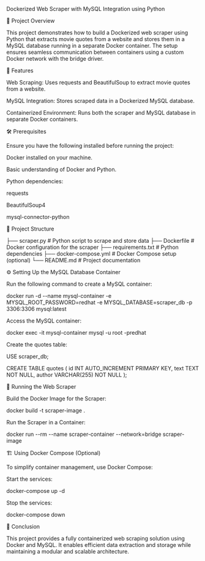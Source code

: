 Dockerized Web Scraper with MySQL Integration using Python

📌 Project Overview

This project demonstrates how to build a Dockerized web scraper using Python that extracts movie quotes from a website and stores them in a MySQL database running in a separate Docker container. The setup ensures seamless communication between containers using a custom Docker network with the bridge driver.

🚀 Features

Web Scraping: Uses requests and BeautifulSoup to extract movie quotes from a website.

MySQL Integration: Stores scraped data in a Dockerized MySQL database.

Containerized Environment: Runs both the scraper and MySQL database in separate Docker containers.

🛠️ Prerequisites

Ensure you have the following installed before running the project:

Docker installed on your machine.

Basic understanding of Docker and Python.

Python dependencies:

requests

BeautifulSoup4

mysql-connector-python

📂 Project Structure

├── scraper.py        # Python script to scrape and store data
├── Dockerfile        # Docker configuration for the scraper
├── requirements.txt  # Python dependencies
├── docker-compose.yml # Docker Compose setup (optional)
└── README.md         # Project documentation

⚙️ Setting Up the MySQL Database Container

Run the following command to create a MySQL container:

docker run -d --name mysql-container -e MYSQL_ROOT_PASSWORD=redhat -e MYSQL_DATABASE=scraper_db -p 3306:3306 mysql:latest

Access the MySQL container:

docker exec -it mysql-container mysql -u root -predhat

Create the quotes table:

USE scraper_db;

CREATE TABLE quotes (
    id INT AUTO_INCREMENT PRIMARY KEY,
    text TEXT NOT NULL,
    author VARCHAR(255) NOT NULL
);

🔧 Running the Web Scraper

Build the Docker Image for the Scraper:

docker build -t scraper-image .

Run the Scraper in a Container:

docker run --rm --name scraper-container --network=bridge scraper-image

🏗️ Using Docker Compose (Optional)

To simplify container management, use Docker Compose:

Start the services:

docker-compose up -d

Stop the services:

docker-compose down

🎯 Conclusion

This project provides a fully containerized web scraping solution using Docker and MySQL. It enables efficient data extraction and storage while maintaining a modular and scalable architecture.




